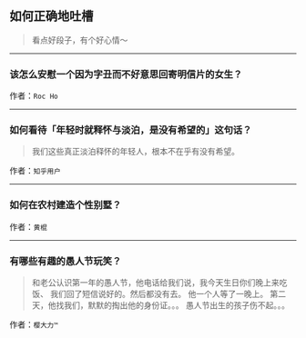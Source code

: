 ## 如何正确地吐槽

> 看点好段子，有个好心情～


 
---

### 该怎么安慰一个因为字丑而不好意思回寄明信片的女生？

> 


作者：`Roc Ho`

---

### 如何看待「年轻时就释怀与淡泊，是没有希望的」这句话？

> 我们这些真正淡泊释怀的年轻人，根本不在乎有没有希望。


作者：`知乎用户`

---

### 如何在农村建造个性别墅？

> 


作者：`黄棍`

---

### 有哪些有趣的愚人节玩笑？

> 和老公认识第一年的愚人节，他电话给我们说，我今天生日你们晚上来吃饭、
> 我们回了短信说好的。然后都没有去。
> 他一个人等了一晚上。
> 第二天，他找我们，默默的掏出他的身份证。。。
> 愚人节出生的孩子伤不起。。。


作者：`樱大力™`